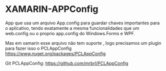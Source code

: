 # XAMARIN-APPConfig
App que usa um arquivo App.config para guardar chaves importantes para o aplicativo, tendo exatamente a mesma funcionalidades
que um web.config ou o proprio app.config do Windows.Forms e WPF.

Mas em xamarin esse arquivo não tem suporte , logo precisamos um plugin para fazer isso o PCLAppConfig
https://www.nuget.org/packages/PCLAppConfig

Git PCLAppConfig: https://github.com/mrbrl/PCLAppConfig

